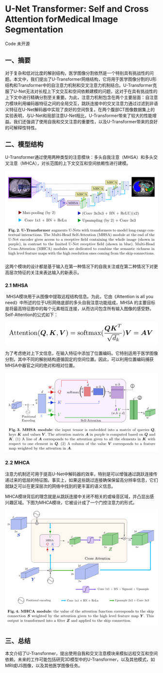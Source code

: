 # U-Net Transformer: Self and Cross Attention forMedical Image Segmentation

Code 未开源

## 一、摘要

​		对于复杂和低对比度的解剖结构，医学图像分割依然是一个特别具有挑战性的问题。本文中，我们提出了U-Transformer网络结构，它将用于医学图像分割的U形结构和Transformer中的自注意力机制和交叉注意力机制结合。U-Transformer克服了U-Net无法对长程上下文交互和空间依赖建模的问题，这对于在具有挑战性的上下文中进行精确分割至关重要。为此，注意力机制包含在两个主要层面：自注意力模块利用编码器特征之间的全局交互，跳跃连接中的交叉注意力通过过滤到非语义特征在U-Net解码器中实现了良好的空间恢复。在两个腹部CT图像数据集上的实验表明，与U-Net和局部注意U-Net相比，U-Transformer带来了较大的性能增益。我们还强调了使用自我和交叉注意的重要性，以及U-Transformer带来的良好的可解释性特性。

## 二、模型结构

​		U-Transformer通过使用两种类型的注意模块：多头自我注意（MHSA）和多头交叉注意（MHCA），对长范围的上下文交互和空间依赖性进行建模。

<img src="./images/image-20210823201435066.png" alt="image-20210823201435066" style="zoom:67%;" />

​		这两个模块的设计都是基于输入在第一种情况下的自我关注或在第二种情况下对更高层次特征的关注来表达输入的新表示。

### 2.1 MHSA

​		MHSA模块用于从图像中提取远程结构信息。为此，它由《Attention is all you need》中所述的位于U形网络底部的多头自我注意功能组成，MHSA 的主要目标是将最高特征图中的每个元素相互连接，从而访问包含所有输入图像的感受野。Self-Attention的公式如下：

![image-20210823203309961](./images/image-20210823203309961.png)

​		为了考虑绝对上下文信息，在输入特征中添加了位置编码。它特别适用于医学图像分割，其中不同的解剖结构遵循固定的空间位置。因此，可以利用位置编码捕获MHSA中器官之间的绝对和相对位置。

<img src="./images/image-20210823203723430.png" alt="image-20210823203723430" style="zoom:67%;" />

### 2.2 MHCA

注意力机制还可用于提高U-Net中解码器的效率，特别是可以增强通过跳跃连接传递过来的低层的特征图。事实上，如果这些跳过连接确保保留高分辨率信息，它们就缺乏可以在更深层次的网络中找到的更丰富的语义信息。

MHCA模块背后的理念就是从跳跃连接中关闭不相关的或噪音区域，并凸显出感兴趣区域。下图为MHCA模块，它被设计成了一个门控注意力的形式。

<img src="./images/image-20210823205007284.png" alt="image-20210823205007284" style="zoom:67%;" />

## 三、总结

本文介绍了U-Transformer，提出使用自我和交叉注意模块来模拟远程交互和空间依赖。未来的工作可能包括研究3D模型中的U-Transformer，以及其他模式，如MRI或US图像，以及其他医学图像任务。

